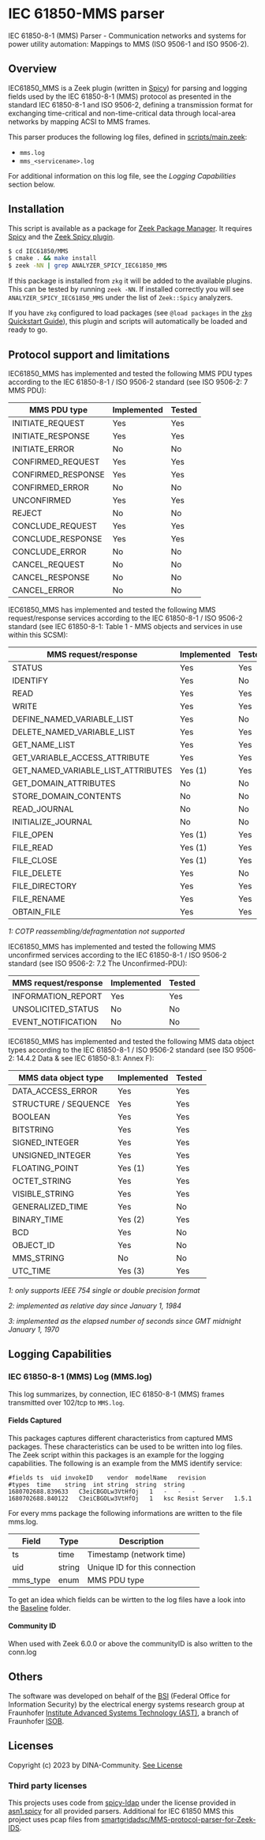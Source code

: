 # IEC 61850-MMS parser

IEC 61850-8-1 (MMS) Parser - Communication networks and systems for power utility automation: Mappings to MMS (ISO 9506-1 and ISO 9506-2).

## Overview

IEC61850_MMS is a Zeek plugin (written in [Spicy](https://docs.zeek.org/projects/spicy/en/latest/)) for parsing and logging fields used by the IEC 61850-8-1 (MMS) protocol as presented in the standard IEC 61850-8-1 and ISO 9506-2, defining a transmission format for exchanging time-critical and non-time-critical data through local-area networks by mapping ACSI to MMS frames.

This parser produces the following log files, defined in [scripts/main.zeek](scripts/main.zeek):

* `mms.log`
* `mms_<servicename>.log`

For additional information on this log file, see the *Logging Capabilities* section below.

## Installation

This script is available as a package for [Zeek Package Manager](https://docs.zeek.org/projects/package-manager/en/stable/index.html). It requires [Spicy](https://docs.zeek.org/projects/spicy/en/latest/) and the [Zeek Spicy plugin](https://docs.zeek.org/projects/spicy/en/latest/zeek.html).

```bash
$ cd IEC61850/MMS
$ cmake . && make install
$ zeek -NN | grep ANALYZER_SPICY_IEC61850_MMS
```

If this package is installed from `zkg` it will be added to the available plugins. This can be tested by running `zeek -NN`. If installed correctly you will see `ANALYZER_SPICY_IEC61850_MMS` under the list of `Zeek::Spicy` analyzers.

If you have `zkg` configured to load packages (see `@load packages` in the [`zkg` Quickstart Guide](https://docs.zeek.org/projects/package-manager/en/stable/quickstart.html)), this plugin and scripts will automatically be loaded and ready to go.

## Protocol support and limitations

IEC61850_MMS has implemented and tested the following MMS PDU types according to the IEC 61850-8-1 / ISO 9506-2 standard (see ISO 9506-2: 7 MMS PDU):

| MMS PDU type           | Implemented    | Tested         |
| ---------------------- |----------------|----------------|
| INITIATE_REQUEST       | Yes            | Yes            |
| INITIATE_RESPONSE      | Yes            | Yes            |
| INITIATE_ERROR         | No             | No             |
| CONFIRMED_REQUEST      | Yes            | Yes            |
| CONFIRMED_RESPONSE     | Yes            | Yes            |
| CONFIRMED_ERROR        | No             | No             |
| UNCONFIRMED            | Yes            | Yes            |
| REJECT                 | No             | No             |
| CONCLUDE_REQUEST       | Yes            | Yes            |
| CONCLUDE_RESPONSE      | Yes            | Yes            |
| CONCLUDE_ERROR         | No             | No             |
| CANCEL_REQUEST         | No             | No             |
| CANCEL_RESPONSE        | No             | No             |
| CANCEL_ERROR           | No             | No             |

IEC61850_MMS has implemented and tested the following MMS request/response services according to the IEC 61850-8-1 / ISO 9506-2 standard (see IEC 61850-8-1: Table 1 - MMS objects and services in use within this SCSM):

| MMS request/response                 | Implemented    | Tested         |
| ------------------------------------ |----------------|----------------|
| STATUS                               | Yes            | Yes            |
| IDENTIFY                             | Yes            | No             |
| READ                                 | Yes            | Yes            |
| WRITE                                | Yes            | Yes            |
| DEFINE_NAMED_VARIABLE_LIST           | Yes            | No             |
| DELETE_NAMED_VARIABLE_LIST           | Yes            | Yes            |
| GET_NAME_LIST                        | Yes            | Yes            |
| GET_VARIABLE_ACCESS_ATTRIBUTE        | Yes            | Yes            |
| GET_NAMED_VARIABLE_LIST_ATTRIBUTES   | Yes (1)        | Yes            |
| GET_DOMAIN_ATTRIBUTES                | No             | No             |
| STORE_DOMAIN_CONTENTS                | No             | No             |
| READ_JOURNAL                         | No             | No             |
| INITIALIZE_JOURNAL                   | No             | No             |
| FILE_OPEN                            | Yes (1)        | Yes            |
| FILE_READ                            | Yes (1)        | Yes            |
| FILE_CLOSE                           | Yes (1)        | Yes            |
| FILE_DELETE                          | Yes            | No             |
| FILE_DIRECTORY                       | Yes            | Yes            |
| FILE_RENAME                          | Yes            | Yes            |
| OBTAIN_FILE                          | Yes            | Yes            |

*1: COTP reassembling/defragmentation not supported*

IEC61850_MMS has implemented and tested the following MMS unconfirmed services according to the IEC 61850-8-1 / ISO 9506-2 standard (see ISO 9506-2: 7.2 The Unconfirmed-PDU):

| MMS request/response   | Implemented    | Tested         |
| ---------------------- |----------------|----------------|
| INFORMATION_REPORT     | Yes            | Yes            |
| UNSOLICITED_STATUS     | No             | No             |
| EVENT_NOTIFICATION     | No             | No             |

IEC61850_MMS has implemented and tested the following MMS data object types according to the IEC 61850-8-1 / ISO 9506-2 standard (see ISO 9506-2: 14.4.2 Data & see IEC 61850-8.1: Annex F):

| MMS data object type   | Implemented    | Tested         |
| ---------------------- |----------------|----------------|
| DATA_ACCESS_ERROR      | Yes            | Yes            |
| STRUCTURE / SEQUENCE   | Yes            | Yes            |
| BOOLEAN                | Yes            | Yes            |
| BITSTRING              | Yes            | Yes            |
| SIGNED_INTEGER         | Yes            | Yes            |
| UNSIGNED_INTEGER       | Yes            | Yes            |
| FLOATING_POINT         | Yes (1)        | Yes            |
| OCTET_STRING           | Yes            | Yes            |
| VISIBLE_STRING         | Yes            | Yes            |
| GENERALIZED_TIME       | Yes            | No             |
| BINARY_TIME            | Yes (2)        | Yes            |
| BCD                    | Yes            | No             |
| OBJECT_ID              | Yes            | No             |
| MMS_STRING             | No             | No             |
| UTC_TIME               | Yes (3)        | Yes            |

*1: only supports IEEE 754 single or double precision format*

*2: implemented as relative day since January 1, 1984*

*3: implemented as the elapsed number of seconds since GMT midnight January 1, 1970*

## Logging Capabilities

### IEC 61850-8-1 (MMS) Log (MMS.log)

This log summarizes, by connection, IEC 61850-8-1 (MMS) frames transmitted over 102/tcp to `MMS.log`.

#### Fields Captured

This packages captures different characteristics from captured MMS packages. These characteristics can be used to be written into log files.
The Zeek script within this packages is an example for the logging capabilities.
The following is an example from the MMS identify service:

```
#fields	ts	uid	invokeID	vendor	modelName	revision
#types	time	string	int	string	string	string
1680702688.839633	C3eiCBGOLw3VtHfOj	1	-	-	-
1680702688.840122	C3eiCBGOLw3VtHfOj	1	ksc	Resist Server	1.5.1
```

For every mms package the following informations are written to the file mms.log.

| Field                  | Type           | Description                                          |
| ---------------------- |----------------|------------------------------------------------------| 
| ts                     | time           | Timestamp (network time)                             |
| uid                    | string         | Unique ID for this connection                        |
| mms_type               | enum           | MMS PDU type                                         |

To get an idea which fields can be wirtten to the log files have a look into the [Baseline](testing/Baseline/) folder.

#### Community ID

When used with Zeek 6.0.0 or above the communityID is also written to the conn.log

## Others

The software was developed on behalf of the [BSI](https://www.bsi.bund.de) \(Federal Office for Information Security\) by the electrical energy systems research group at Fraunhofer [Institute Advanced Systems Technology (AST)](https://www.iosb-ast.fraunhofer.de/en.html), a branch of Fraunhofer [ISOB](https://www.iosb.fraunhofer.de/en.html).

## Licenses

Copyright (c) 2023 by DINA-Community. [See License](/LICENSE)

### Third party licenses

This projects uses code from [spicy-ldap](https://github.com/zeek/spicy-ldap/blob/main/analyzer/asn1.spicy) under the license provided in [asn1.spicy](/asn1.spicy) for all provided parsers.
Additional for IEC 61850 MMS this project uses pcap files from [smartgridadsc/MMS-protocol-parser-for-Zeek-IDS](https://github.com/smartgridadsc/MMS-protocol-parser-for-Zeek-IDS).

